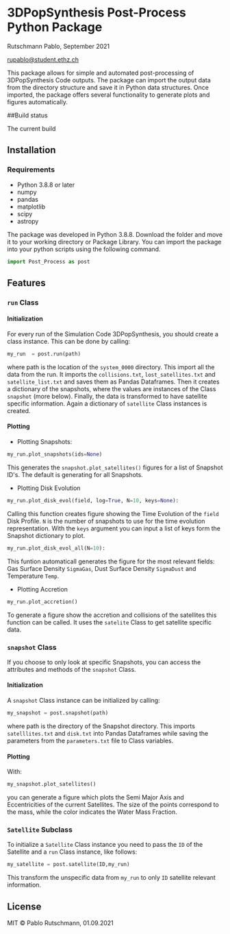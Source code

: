# 3DPopSynthesis Post-Process Python Package

Rutschmann Pablo, September 2021

rupablo@student.ethz.ch

This package allows for simple and automated post-processing of 3DPopSynthesis Code outputs. The package can import the output data from the directory structure and save it in Python data structures. Once imported, the package offers several functionality to generate plots and figures automatically.


##Build status

The current build 

## Installation

### Requirements
* Python 3.8.8 or later
* numpy
* pandas
* matplotlib
* scipy
* astropy

The package was developed in Python 3.8.8. Download the folder and move it to your working directory or Package Library.
You can import the package into your python scripts using the following command.
```python
import Post_Process as post
```
## Features

### `run` Class
#### Initialization
For every run of the Simulation Code 3DPopSynthesis, you should create a class instance. This can be done by calling:
```python
my_run  = post.run(path)
```
where path is the location of the `system_0000` directory. This import all the data from the run. It imports the `collisions.txt`, `lost_satellites.txt` and `satellite_list.txt` and saves them as Pandas Dataframes. Then it creates a dictionary of the snapshots, where the values are instances of the Class `snapshot` (more below). Finally, the data is transformed to have satellite specific information. Again a dictionary of `satellite` Class instances is created.

#### Plotting
* Plotting Snapshots:
```python
my_run.plot_snapshots(ids=None)
```

This generates the `snapshot.plot_satellites()` figures for a list of Snapshot ID's. The default is generating for all Snapshots.

* Plotting Disk Evolution
```python
my_run.plot_disk_evol(field, log=True, N=10, keys=None):
```
Calling this function creates figure showing the Time Evolution of the `field` Disk Profile. `N` is the number of snapshots to use for the time evolution representation. With the `keys` argument you can input a list of keys form the Snapshot dictionary to plot.

```python
my_run.plot_disk_evol_all(N=10):
```
This funtion automaticall generates the figure for the most relevant fields: Gas Surface Density `SigmaGas`, Dust Surface Density `SigmaDust` and Temperature `Temp`.

* Plotting Accretion
```python
my_run.plot_accretion()
```
To generate a figure show the accretion and collisions of the satellites this function can be called. It uses the `satelite` Class to get satellite specific data.

### `snapshot` Class

If you choose to only look at specific Snapshots, you can access the attributes and methods of the `snapshot` Class. 

#### Initialization
A `snapshot` Class instance can be initialized by calling:
```python
my_snapshot = post.snapshot(path)
```
where path is the directory of the Snapshot directory. This imports `satelllites.txt` and `disk.txt` into Pandas Dataframes while saving the parameters from the `parameters.txt` file to Class variables.

#### Plotting
With:
```python
my_snapshot.plot_satellites()
```
you can generate a figure which plots the Semi Major Axis and Eccentricities of the current Satellites. The size of the points correspond to the mass, while the color indicates the Water Mass Fraction.

### `Satellite` Subclass
To initialize a `Satellite` Class instance you need to pass the `ID` of the Satellite and a `run` Class instance, like follows:
```python
my_satellite = post.satellite(ID,my_run)
```
This transform the unspecific data from `my_run` to only `ID` satellite relevant information.

## License
MIT © Pablo Rutschmann, 01.09.2021